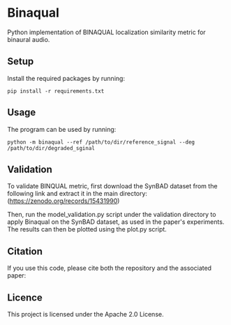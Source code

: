# Binaqual
Python implementation of BINAQUAL localization similarity metric for binaural audio.
## Setup
Install the required packages by running:

`pip install -r requirements.txt`

## Usage
The program can be used by running:

`python -m binaqual --ref /path/to/dir/reference_signal --deg /path/to/dir/degraded_sginal`


## Validation

To validate BINQUAL metric, first download the SynBAD dataset from the following link and extract it in the main directory:
(https://zenodo.org/records/15431990)

Then, run the model_validation.py script under the validation directory to apply Binaqual on the SynBAD dataset, as used in the paper's experiments. The results can then be plotted using the plot.py script.


## Citation
If you use this code, please cite both the repository and the associated paper:


## Licence
This project is licensed under the Apache 2.0 License.
